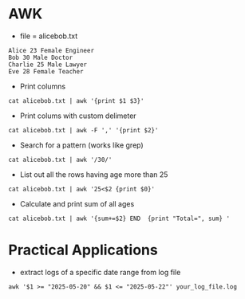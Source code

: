 # AWK
- file = alicebob.txt
```
Alice 23 Female Engineer
Bob 30 Male Doctor
Charlie 25 Male Lawyer
Eve 28 Female Teacher
```
- Print columns
```
cat alicebob.txt | awk '{print $1 $3}'
```
- Print colums with custom delimeter
```
cat alicebob.txt | awk -F ',' '{print $2}'
```
- Search for a pattern (works like grep)
```
cat alicebob.txt | awk '/30/'
```
- List out all the rows having age more than 25
```
cat alicebob.txt | awk '25<$2 {print $0}'
```
- Calculate and print sum of all ages
```
cat alicebob.txt | awk '{sum+=$2} END  {print "Total=", sum} '
```


# Practical Applications
- extract logs of a specific date range from log file
```
awk '$1 >= "2025-05-20" && $1 <= "2025-05-22"' your_log_file.log
```
